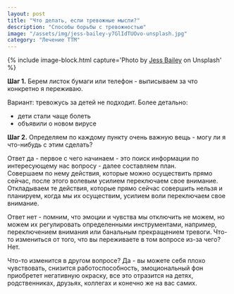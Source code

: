 ```yaml
---
layout: post
title: "Что делать, если тревожные мысли?"
description: "Способы борьбы с тревожностью"
image: "/assets/img/jess-bailey-y7GlIdTUOvo-unsplash.jpg"
category: "Лечение ТТМ"
---
```


{% include image-block.html
    capture='Photo by <a href="https://unsplash.com/@jessbaileydesigns" rel="nofollow" >Jess Bailey</a> on Unsplash'
%}


**Шаг 1.** Берем листок бумаги или телефон - выписываем за что конкретно я переживаю. 

Вариант: тревожусь за детей не подходит. Более детально:  
- дети стали чаще болеть
- объявили о новом вирусе

**Шаг 2.** Определяем по каждому пункту очень важную вещь - могу ли я что-нибудь с этим сделать?

Ответ да - первое с чего начинаем - это поиск информации по интересующему нас вопросу - далее составляем план.  
Совершаем по нему действия, которые можно осуществить прямо сейчас, после этого волевым усилием переключаем свое внимание. 
Откладываем те действия, которые прямо сейчас совершить нельзя и планируем, когда мы их осуществим, усилием воли переключаем свое внимание.

Ответ нет - помним, что эмоции и чувства мы отключить не можем, но можем их регулировать определенными инструментами, 
например, переключением внимания или банальным прекращением тревоги. Что-то измениться от того, что вы переживаете в том вопросе из-за чего? Нет. 

Что-то изменится в другом вопросе? Да - вы можете себя плохо чувствовать, снизится работоспособность, 
эмоциональный фон приобретет негативную окраску, все это отразится на детях, родственниках, друзьях, коллегах и конечно же на вас самих.
